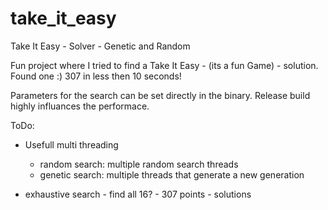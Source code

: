 # take_it_easy
Take It Easy - Solver - Genetic and Random

Fun project where I tried to find a Take It Easy - (its a fun Game) - solution. 
Found one :) 307 in less then 10 seconds!

Parameters for the search can be set directly in the binary.
Release build highly influances the performace.

ToDo:
* Usefull multi threading 
  - random search: multiple random search threads
  - genetic search: multiple threads that generate a new generation
  
* exhaustive search - find all 16? - 307 points - solutions
